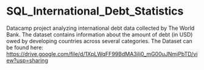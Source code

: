 # SQL_International_Debt_Statistics

Datacamp project analyzing international debt data collected by The World Bank. The dataset contains information about the amount of debt (in USD) owed by developing countries across several categories. The Dataset can be found here: https://drive.google.com/file/d/1XpLWqFF99BdMA3ilj0_mG00uJNmjPbTD/view?usp=sharing
 
